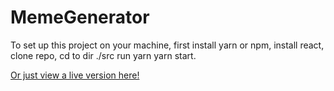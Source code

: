 # MemeGenerator
To set up this project on your machine,
first install yarn or npm, 
install react,
clone repo, 
cd to dir ./src run yarn yarn start.

[Or just view a live version here!](https://tannerpace.github.io/MemeMaker/)
